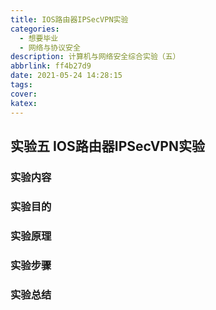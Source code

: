 ```yaml
---
title: IOS路由器IPSecVPN实验
categories:
  - 想要毕业
  - 网络与协议安全
description: 计算机与网络安全综合实验（五）
abbrlink: ff4b27d9
date: 2021-05-24 14:28:15
tags:
cover:
katex:
---
```


## 实验五 IOS路由器IPSecVPN实验

### 实验内容

### 实验目的

### 实验原理

### 实验步骤

### 实验总结
